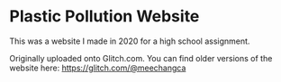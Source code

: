 # Plastic Pollution Website
This was a website I made in 2020 for a high school assignment.

Originally uploaded onto Glitch.com. You can find older versions of the website here: https://glitch.com/@meechangca
